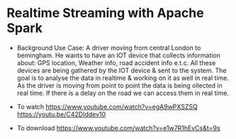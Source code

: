 # Realtime Streaming with Apache Spark

- Background Use Case: A driver moving from central London to bemingham. He wants to have an IOT device that collects information about: GPS location, Weather info, road accident info e.t.c. All these devices are being gathered by the IOT device & sent to the system. The goal is to analyse the data in realtime & working on it as well in real time. As the driver is moving from point to point the data is being ollected in real time. If there is a delay on the road we can access them in real time. 

- To watch
https://www.youtube.com/watch?v=egA9wPXSZSQ
https://youtu.be/C42DIddev10

- To download
https://www.youtube.com/watch?v=e1w7R1hEvCs&t=9s